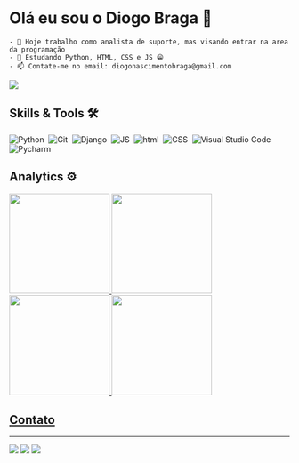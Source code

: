 # Olá eu sou o Diogo Braga 👋
```
- 🔭 Hoje trabalho como analista de suporte, mas visando entrar na area da programação
- 🌱 Estudando Python, HTML, CSS e JS 😁
- 📫 Contate-me no email: diogonascimentobraga@gmail.com
```
![](https://github-profile-summary-cards.vercel.app/api/cards/profile-details?username=diogobraganascimento&theme=monokai)


##  Skills & Tools 🛠

![Python](https://img.shields.io/badge/-Python-05122A?style=flat&logo=python)&nbsp;
![Git](https://img.shields.io/badge/-Git-05122A?style=flat&logo=git)&nbsp;
![Django](https://img.shields.io/badge/-django-05122A?style=flat&logo=django)&nbsp;
![JS](https://img.shields.io/badge/-javascript-05122A?style=flat&logo=javascript)&nbsp;
![html](https://img.shields.io/badge/-html-05122A?style=flat&logo=html5)&nbsp;
![CSS](https://img.shields.io/badge/-css-05122A?style=flat&logo=css3)&nbsp;
![Visual Studio Code](https://img.shields.io/badge/-Visual%20Studio%20Code-05122A?style=flat&logo=visual-studio-code&logoColor=007ACC)&nbsp;
![Pycharm](https://img.shields.io/badge/-pycharm-05122A?style=flat&logo=pycharm&logoColor=green)&nbsp;

## Analytics ⚙️
<div>
    <p align="left">
        <a href="https://github.com/diogobraganascimento">
        <img height="180em" src="https://github-readme-stats.vercel.app/api?username=diogobraganascimento&show_icons=true&theme=dark&include_all_commits=true&count_private=true"/>
        <img height="180em" src="https://github-readme-stats.vercel.app/api/top-langs/?username=diogobraganascimento&layout=compact&langs_count=7&theme=dark"/>
        <img height="180em" src="https://github-readme-streak-stats.herokuapp.com/?user=diogobraganascimento" />
        <img height="180em" src="https://user-images.githubusercontent.com/22433243/121538215-faa36d80-c9da-11eb-9dce-0def2d07ff62.gif" />
    </p>
</div>

## Contato
---
<p align="left">
<a href="https://bit.ly/3ba8Y8Z"><img src="https://img.shields.io/badge/-diogonascimento-0077B5?style=flat&logo=Linkedin&logoColor=white"/></a>
<a href="https://bit.ly/3CeOVSB"><img src="https://img.shields.io/badge/diogonascimento-D16f37?style=flat&logo=Stackoverflow&logoColor=white"/></a>
<a href="mailto:diogonascimentobraga@gmail.com"><img src="https://img.shields.io/badge/-diogonascimentobraga@gmail.com-D14836?style=flat&logo=Gmail&logoColor=white"/></a>
</p>
